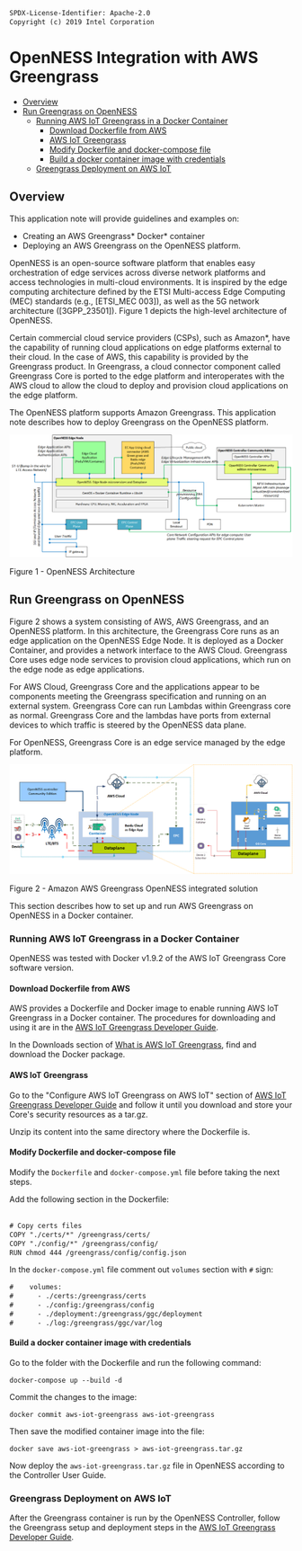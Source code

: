 ```text
SPDX-License-Identifier: Apache-2.0
Copyright (c) 2019 Intel Corporation
```
<!-- omit in toc -->
# OpenNESS Integration with AWS Greengrass
- [Overview](#overview)
- [Run Greengrass on OpenNESS](#run-greengrass-on-openness)
  - [Running AWS IoT Greengrass in a Docker Container](#running-aws-iot-greengrass-in-a-docker-container)
    - [Download Dockerfile from AWS](#download-dockerfile-from-aws)
    - [AWS IoT Greengrass](#aws-iot-greengrass)
    - [Modify Dockerfile and docker-compose file](#modify-dockerfile-and-docker-compose-file)
    - [Build a docker container image with credentials](#build-a-docker-container-image-with-credentials)
  - [Greengrass Deployment on AWS IoT](#greengrass-deployment-on-aws-iot)

## Overview
This application note will provide guidelines and examples on:
- Creating an AWS Greengrass\* Docker\* container
- Deploying an AWS Greengrass on the OpenNESS platform.

OpenNESS is an open-source software platform that enables easy orchestration of edge services across diverse network platforms and access technologies in multi-cloud environments. It is inspired by the edge computing architecture defined by the ETSI Multi-access Edge Computing (MEC) standards (e.g., [ETSI_MEC 003]), as well as the 5G network architecture ([3GPP_23501]). Figure 1 depicts the high-level architecture of OpenNESS.

Certain commercial cloud service providers (CSPs), such as Amazon\*, have the capability of running cloud applications on edge platforms external to their cloud. In the case of AWS, this capability is provided by the Greengrass product. In Greengrass, a cloud connector component called Greengrass Core is ported to the edge platform and interoperates with the AWS cloud to allow the cloud to deploy and provision cloud applications on the edge platform.

The OpenNESS platform supports Amazon Greengrass. This application note describes how to deploy Greengrass on the OpenNESS platform.

![OpenNESS Architecture overview](awsgg-images/openness_overview.png)

Figure 1 - OpenNESS Architecture
## Run Greengrass on OpenNESS

Figure 2 shows a system consisting of AWS, AWS Greengrass, and an OpenNESS platform. In this architecture, the Greengrass Core runs as an edge application on the OpenNESS Edge Node. It is deployed as a Docker Container, and provides a network interface to the AWS Cloud. Greengrass Core uses edge node services to provision cloud applications, which run on the edge node as edge applications.

For AWS Cloud, Greengrass Core and the applications appear to be components meeting the Greengrass specification and running on an external system. Greengrass Core can run Lambdas within Greengrass core as normal. Greengrass Core and the lambdas have ports from external devices to which traffic is steered by the OpenNESS data plane.

For OpenNESS, Greengrass Core is an edge service managed by the edge platform.

![OpenNESS AWS Greengrass integration](awsgg-images/openness_cloudadapter.png)

Figure 2 - Amazon AWS Greengrass OpenNESS integrated solution 

This section describes how to set up and run AWS Greengrass on OpenNESS in a Docker container.
### Running AWS IoT Greengrass in a Docker Container

OpenNESS was tested with Docker v1.9.2 of the AWS IoT Greengrass Core software version. 

#### Download Dockerfile from AWS

AWS provides a Dockerfile and Docker image to enable running AWS IoT Greengrass in a Docker container.
The procedures for downloading and using it are in the [AWS IoT Greengrass Developer Guide](https://docs.aws.amazon.com/greengrass/latest/developerguide). 

In the Downloads section of [What is AWS IoT Greengrass](https://docs.aws.amazon.com/greengrass/latest/developerguide/what-is-gg.html#gg-docker-download), find and download the Docker package.

#### AWS IoT Greengrass

Go to the "Configure AWS IoT Greengrass on AWS IoT" section of [AWS IoT Greengrass Developer Guide](https://docs.aws.amazon.com/greengrass/latest/developerguide/gg-config.html) and follow it until you download and store your Core's security resources as a tar.gz.

Unzip its content into the same directory where the Dockerfile is.

#### Modify Dockerfile and docker-compose file

Modify the `Dockerfile` and `docker-compose.yml` file before taking the next steps.

Add the following section in the Dockerfile:

```docker

# Copy certs files
COPY "./certs/*" /greengrass/certs/
COPY "./config/*" /greengrass/config/
RUN chmod 444 /greengrass/config/config.json

```

In the `docker-compose.yml` file comment out `volumes` section with `#` sign:

```docker
#    volumes:
#      - ./certs:/greengrass/certs
#      - ./config:/greengrass/config
#      - ./deployment:/greengrass/ggc/deployment
#      - ./log:/greengrass/ggc/var/log

```

#### Build a docker container image with credentials

Go to the folder with the Dockerfile and run the following command:

```
docker-compose up --build -d
```

Commit the changes to the image:

```
docker commit aws-iot-greengrass aws-iot-greengrass
```

Then save the modified container image into the file:

```
docker save aws-iot-greengrass > aws-iot-greengrass.tar.gz
```

Now deploy the `aws-iot-greengrass.tar.gz` file in OpenNESS according to the Controller User Guide.
<!-- Provide a link to user guide referenced above. -->
### Greengrass Deployment on AWS IoT

After the Greengrass container is run by the OpenNESS Controller, follow the Greengrass setup and deployment steps in the [AWS IoT Greengrass Developer Guide](https://docs.aws.amazon.com/greengrass/latest/developerguide).
